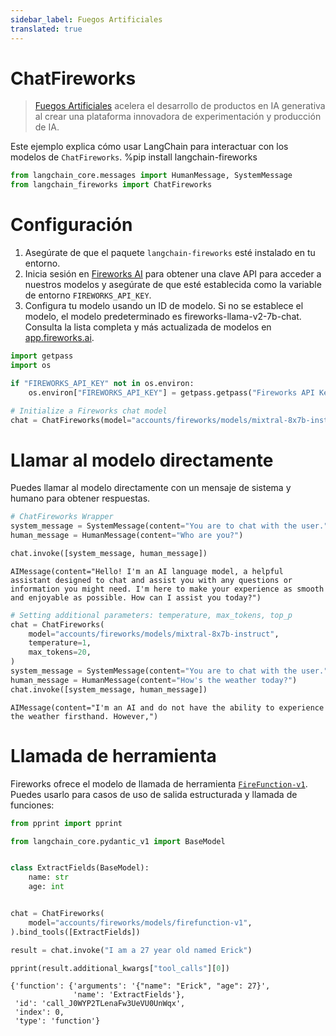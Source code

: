 ```yaml
---
sidebar_label: Fuegos Artificiales
translated: true
---
```


# ChatFireworks

>[Fuegos Artificiales](https://app.fireworks.ai/) acelera el desarrollo de productos en IA generativa al crear una plataforma innovadora de experimentación y producción de IA.

Este ejemplo explica cómo usar LangChain para interactuar con los modelos de `ChatFireworks`.
%pip install langchain-fireworks

```python
from langchain_core.messages import HumanMessage, SystemMessage
from langchain_fireworks import ChatFireworks
```

# Configuración

1. Asegúrate de que el paquete `langchain-fireworks` esté instalado en tu entorno.
2. Inicia sesión en [Fireworks AI](http://fireworks.ai) para obtener una clave API para acceder a nuestros modelos y asegúrate de que esté establecida como la variable de entorno `FIREWORKS_API_KEY`.
3. Configura tu modelo usando un ID de modelo. Si no se establece el modelo, el modelo predeterminado es fireworks-llama-v2-7b-chat. Consulta la lista completa y más actualizada de modelos en [app.fireworks.ai](https://app.fireworks.ai).

```python
import getpass
import os

if "FIREWORKS_API_KEY" not in os.environ:
    os.environ["FIREWORKS_API_KEY"] = getpass.getpass("Fireworks API Key:")

# Initialize a Fireworks chat model
chat = ChatFireworks(model="accounts/fireworks/models/mixtral-8x7b-instruct")
```

# Llamar al modelo directamente

Puedes llamar al modelo directamente con un mensaje de sistema y humano para obtener respuestas.

```python
# ChatFireworks Wrapper
system_message = SystemMessage(content="You are to chat with the user.")
human_message = HumanMessage(content="Who are you?")

chat.invoke([system_message, human_message])
```

```output
AIMessage(content="Hello! I'm an AI language model, a helpful assistant designed to chat and assist you with any questions or information you might need. I'm here to make your experience as smooth and enjoyable as possible. How can I assist you today?")
```

```python
# Setting additional parameters: temperature, max_tokens, top_p
chat = ChatFireworks(
    model="accounts/fireworks/models/mixtral-8x7b-instruct",
    temperature=1,
    max_tokens=20,
)
system_message = SystemMessage(content="You are to chat with the user.")
human_message = HumanMessage(content="How's the weather today?")
chat.invoke([system_message, human_message])
```

```output
AIMessage(content="I'm an AI and do not have the ability to experience the weather firsthand. However,")
```

# Llamada de herramienta

Fireworks ofrece el modelo de llamada de herramienta [`FireFunction-v1`](https://fireworks.ai/blog/firefunction-v1-gpt-4-level-function-calling). Puedes usarlo para casos de uso de salida estructurada y llamada de funciones:

```python
from pprint import pprint

from langchain_core.pydantic_v1 import BaseModel


class ExtractFields(BaseModel):
    name: str
    age: int


chat = ChatFireworks(
    model="accounts/fireworks/models/firefunction-v1",
).bind_tools([ExtractFields])

result = chat.invoke("I am a 27 year old named Erick")

pprint(result.additional_kwargs["tool_calls"][0])
```

```output
{'function': {'arguments': '{"name": "Erick", "age": 27}',
              'name': 'ExtractFields'},
 'id': 'call_J0WYP2TLenaFw3UeVU0UnWqx',
 'index': 0,
 'type': 'function'}
```
